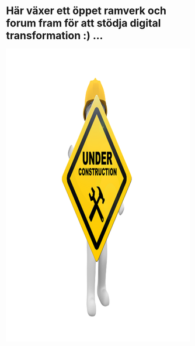 # Här växer ett öppet ramverk och forum fram för att stödja digital transformation :) ...
<img src="/pic/maintenance.png" alt="Under construction" style="height: 800px; width:800px;"/>
